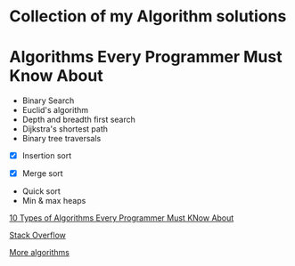 # Collection of my Algorithm solutions


# Algorithms Every Programmer Must Know About
* Binary Search
* Euclid's algorithm
* Depth and breadth first search
* Dijkstra's shortest path
* Binary tree traversals
- [X] Insertion sort
* [X] Merge sort
* Quick sort
* Min & max heaps

[10 Types of Algorithms Every Programmer Must KNow About](https://hbfs.wordpress.com/2008/12/23/the-10-classes-of-algorithms-every-programmer-must-know-about/)

[Stack Overflow](https://softwareengineering.stackexchange.com/questions/155639/which-algorithms-data-structures-should-i-recognize-and-know-by-name)

[More algorithms](https://www.quora.com/Which-are-the-10-algorithms-every-computer-science-student-must-implement-at-least-once-in-life)
